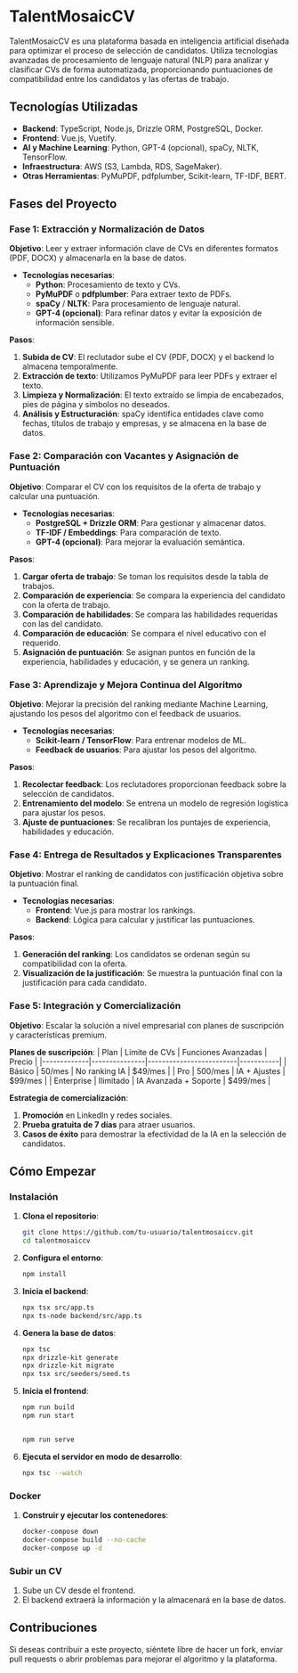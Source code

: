 # TalentMosaicCV

TalentMosaicCV es una plataforma basada en inteligencia artificial diseñada para optimizar el proceso de selección de candidatos. Utiliza tecnologías avanzadas de procesamiento de lenguaje natural (NLP) para analizar y clasificar CVs de forma automatizada, proporcionando puntuaciones de compatibilidad entre los candidatos y las ofertas de trabajo.

## Tecnologías Utilizadas

- **Backend**: TypeScript, Node.js, Drizzle ORM, PostgreSQL, Docker.
- **Frontend**: Vue.js, Vuetify.
- **AI y Machine Learning**: Python, GPT-4 (opcional), spaCy, NLTK, TensorFlow.
- **Infraestructura**: AWS (S3, Lambda, RDS, SageMaker).
- **Otras Herramientas**: PyMuPDF, pdfplumber, Scikit-learn, TF-IDF, BERT.

## Fases del Proyecto

### Fase 1: Extracción y Normalización de Datos
**Objetivo**: Leer y extraer información clave de CVs en diferentes formatos (PDF, DOCX) y almacenarla en la base de datos.

- **Tecnologías necesarias**:
  - **Python**: Procesamiento de texto y CVs.
  - **PyMuPDF** o **pdfplumber**: Para extraer texto de PDFs.
  - **spaCy** / **NLTK**: Para procesamiento de lenguaje natural.
  - **GPT-4 (opcional)**: Para refinar datos y evitar la exposición de información sensible.
  
**Pasos**:
1. **Subida de CV**: El reclutador sube el CV (PDF, DOCX) y el backend lo almacena temporalmente.
2. **Extracción de texto**: Utilizamos PyMuPDF para leer PDFs y extraer el texto.
3. **Limpieza y Normalización**: El texto extraído se limpia de encabezados, pies de página y símbolos no deseados.
4. **Análisis y Estructuración**: spaCy identifica entidades clave como fechas, títulos de trabajo y empresas, y se almacena en la base de datos.

### Fase 2: Comparación con Vacantes y Asignación de Puntuación
**Objetivo**: Comparar el CV con los requisitos de la oferta de trabajo y calcular una puntuación.

- **Tecnologías necesarias**:
  - **PostgreSQL + Drizzle ORM**: Para gestionar y almacenar datos.
  - **TF-IDF / Embeddings**: Para comparación de texto.
  - **GPT-4 (opcional)**: Para mejorar la evaluación semántica.

**Pasos**:
1. **Cargar oferta de trabajo**: Se toman los requisitos desde la tabla de trabajos.
2. **Comparación de experiencia**: Se compara la experiencia del candidato con la oferta de trabajo.
3. **Comparación de habilidades**: Se compara las habilidades requeridas con las del candidato.
4. **Comparación de educación**: Se compara el nivel educativo con el requerido.
5. **Asignación de puntuación**: Se asignan puntos en función de la experiencia, habilidades y educación, y se genera un ranking.

### Fase 3: Aprendizaje y Mejora Continua del Algoritmo
**Objetivo**: Mejorar la precisión del ranking mediante Machine Learning, ajustando los pesos del algoritmo con el feedback de usuarios.

- **Tecnologías necesarias**:
  - **Scikit-learn / TensorFlow**: Para entrenar modelos de ML.
  - **Feedback de usuarios**: Para ajustar los pesos del algoritmo.

**Pasos**:
1. **Recolectar feedback**: Los reclutadores proporcionan feedback sobre la selección de candidatos.
2. **Entrenamiento del modelo**: Se entrena un modelo de regresión logística para ajustar los pesos.
3. **Ajuste de puntuaciones**: Se recalibran los puntajes de experiencia, habilidades y educación.

### Fase 4: Entrega de Resultados y Explicaciones Transparentes
**Objetivo**: Mostrar el ranking de candidatos con justificación objetiva sobre la puntuación final.

- **Tecnologías necesarias**:
  - **Frontend**: Vue.js para mostrar los rankings.
  - **Backend**: Lógica para calcular y justificar las puntuaciones.

**Pasos**:
1. **Generación del ranking**: Los candidatos se ordenan según su compatibilidad con la oferta.
2. **Visualización de la justificación**: Se muestra la puntuación final con la justificación para cada candidato.

### Fase 5: Integración y Comercialización
**Objetivo**: Escalar la solución a nivel empresarial con planes de suscripción y características premium.

**Planes de suscripción**:
| Plan        | Límite de CVs | Funciones Avanzadas     | Precio    |
|-------------|---------------|-------------------------|-----------|
| Básico      | 50/mes        | No ranking IA           | $49/mes   |
| Pro         | 500/mes       | IA + Ajustes            | $99/mes   |
| Enterprise  | Ilimitado     | IA Avanzada + Soporte   | $499/mes  |

**Estrategia de comercialización**:
1. **Promoción** en LinkedIn y redes sociales.
2. **Prueba gratuita de 7 días** para atraer usuarios.
3. **Casos de éxito** para demostrar la efectividad de la IA en la selección de candidatos.

## Cómo Empezar

### Instalación

1. **Clona el repositorio**:
   ```bash
   git clone https://github.com/tu-usuario/talentmosaiccv.git
   cd talentmosaiccv
   ```

2. **Configura el entorno**:
   ```bash
   npm install
   ```

3. **Inicia el backend**:
   ```bash
   npx tsx src/app.ts
   npx ts-node backend/src/app.ts
   ```

4. **Genera la base de datos**:
   ```bash
   npx tsc
   npx drizzle-kit generate
   npx drizzle-kit migrate
   npx tsx src/seeders/seed.ts
   ```

5. **Inicia el frontend**:
   ```bash
   npm run build
   npm run start


   npm run serve
   ```

6. **Ejecuta el servidor en modo de desarrollo**:
   ```bash
   npx tsc --watch
   ```

### Docker

1. **Construir y ejecutar los contenedores**:
   ```bash
   docker-compose down
   docker-compose build --no-cache
   docker-compose up -d
   ```

### Subir un CV

1. Sube un CV desde el frontend.
2. El backend extraerá la información y la almacenará en la base de datos.

## Contribuciones

Si deseas contribuir a este proyecto, siéntete libre de hacer un fork, enviar pull requests o abrir problemas para mejorar el algoritmo y la plataforma.
